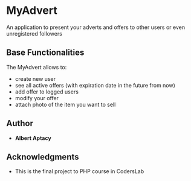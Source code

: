 # MyAdvert

An application to present your adverts and offers to other users or even unregistered followers

## Base Functionalities

The MyAdvert allows to:
- create new user
- see all active offers (with expiration date in the future from now)
- add offer to logged users
- modify your offer
- attach photo of the item you want to sell

## Author

* **Albert Aptacy**


## Acknowledgments

* This is the final project to PHP course in CodersLab



